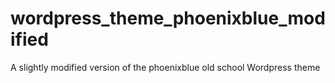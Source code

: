 # wordpress_theme_phoenixblue_modified
A slightly modified version of the phoenixblue old school Wordpress theme
